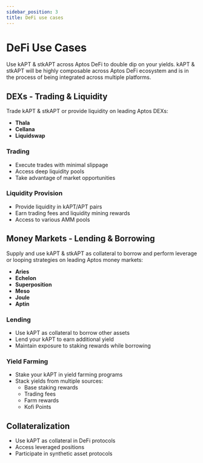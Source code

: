 ```yaml
---
sidebar_position: 3
title: DeFi use cases
---
```


# DeFi Use Cases

Use kAPT & stkAPT across Aptos DeFi to double dip on your yields. kAPT & stkAPT will be highly composable across Aptos DeFi ecosystem and is in the process of being integrated across multiple platforms.

## DEXs - Trading & Liquidity

Trade kAPT & stkAPT or provide liquidity on leading Aptos DEXs:

- **Thala**
- **Cellana**
- **Liquidswap**

### Trading

- Execute trades with minimal slippage
- Access deep liquidity pools
- Take advantage of market opportunities

### Liquidity Provision

- Provide liquidity in kAPT/APT pairs
- Earn trading fees and liquidity mining rewards
- Access to various AMM pools

## Money Markets - Lending & Borrowing

Supply and use kAPT & stkAPT as collateral to borrow and perform leverage or looping strategies on leading Aptos money markets:

- **Aries**
- **Echelon**
- **Superposition**
- **Meso**
- **Joule**
- **Aptin**

### Lending

- Use kAPT as collateral to borrow other assets
- Lend your kAPT to earn additional yield
- Maintain exposure to staking rewards while borrowing

### Yield Farming

- Stake your kAPT in yield farming programs
- Stack yields from multiple sources:
  - Base staking rewards
  - Trading fees
  - Farm rewards
  - Kofi Points

## Collateralization

- Use kAPT as collateral in DeFi protocols
- Access leveraged positions
- Participate in synthetic asset protocols
